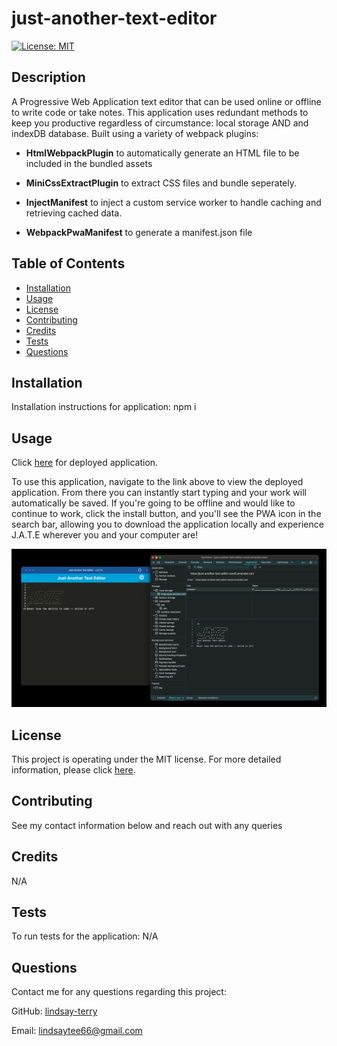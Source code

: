 # just-another-text-editor
[![License: MIT](https://img.shields.io/badge/License-MIT-yellow.svg)](https://opensource.org/licenses/MIT)

## Description
A Progressive Web Application text editor that can be used online or offline to write code or take notes.  This application uses redundant methods to keep you productive regardless of circumstance: local storage AND and indexDB database.  Built using a variety of webpack plugins:

* **HtmlWebpackPlugin** to automatically generate an HTML file to be included in the bundled assets

* **MiniCssExtractPlugin** to extract CSS files and bundle seperately. 

* **InjectManifest** to inject a custom service worker to handle caching and retrieving cached data.

* **WebpackPwaManifest** to generate a manifest.json file

## Table of Contents
* [Installation](#installation)
* [Usage](#usage)
* [License](#license)
* [Contributing](#contributing)
* [Credits](#credits)
* [Tests](#tests)
* [Questions](#questions)

## Installation
Installation instructions for application:
npm i

## Usage
Click [here](https://just-another-text-editor-wws5.onrender.com/) for deployed application.

To use this application, navigate to the link above to view the deployed application.  From there you can instantly start typing and your work will automatically be saved.  If you're going to be offline and would like to continue to work, click the install button, and you'll see the PWA icon in the search bar, allowing you to download the application locally and experience J.A.T.E wherever you and your computer are!

![Screenshot of application](./client/src/images/JATEscreenshot.png)

## License
This project is operating under the MIT license.  For more detailed information, please click [here](https://opensource.org/license/mit).

## Contributing
See my contact information below and reach out with any queries

## Credits
N/A

## Tests
To run tests for the application:
N/A

## Questions
Contact me for any questions regarding this project:

GitHub: [lindsay-terry](https://github.com/lindsay-terry)

Email: lindsaytee66@gmail.com
